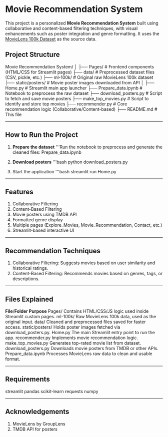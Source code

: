 # Movie Recommendation System

This project is a personalized **Movie Recommendation System** built using collaborative and content-based filtering techniques, with visual enhancements such as poster integration and genre formatting. It uses the [MovieLens 100k Dataset](https://grouplens.org/datasets/movielens/100k/) as the source data.

## Project Structure

Movie Recommendation System/
│
├── Pages/ # Frontend components (HTML/CSS for Streamlit pages)
├── data/ # Preprocessed dataset files (CSV, pickle, etc.)
├── ml-100k/ # Original raw MovieLens 100k dataset
├── static/posters/ # Movie poster images downloaded from API
│
├── Home.py # Streamlit main app launcher
├── Prepare_data.ipynb # Notebook to preprocess the raw dataset
├── download_posters.py # Script to fetch and save movie posters
├── make_top_movies.py # Script to identify and store top movies
├── recommender.py # Core recommendation logic (Collaborative/Content-based)
├── README.md # This file

---

## How to Run the Project

1. **Prepare the dataset**
   '''Run the notebook to preprocess and generate the cleaned files:
   Prepare_data.ipynb
   
2. **Download posters**
   '''bash
   python download_posters.py

3. Start the application
   '''bash
   streamlit run Home.py
---

## Features
1. Collaborative Filtering
2. Content-Based Filtering
3. Movie posters using TMDB API
4. Formatted genre display
5. Multiple pages (Explore_Movies, Movie_Recommendation, Contact, etc.)
6. Streamlit-based interactive UI

---

## Recommendation Techniques
1. Collaborative Filtering: Suggests movies based on user similarity and historical ratings.
2. Content-Based Filtering: Recommends movies based on genres, tags, or descriptions.

---

## Files Explained
**File**/**Folder	Purpose**
Pages/	Contains HTML/CSS/JS logic used inside Streamlit custom pages.
ml-100k/	Raw MovieLens 100k data, used as the original input.
data/	Cleaned and preprocessed files saved for faster access.
static/posters/	Holds poster images fetched via download_posters.py.
Home.py	The main Streamlit entry point to run the app.
recommender.py	Implements movie recommendation logic.
make_top_movies.py	Generates top-rated movie list from dataset.
download_posters.py	Downloads movie posters from TMDB or other APIs.
Prepare_data.ipynb	Processes MovieLens raw data to clean and usable format.

---

## Requirements

streamlit
pandas
scikit-learn
requests
numpy

---

## Acknowledgements

1. MovieLens by GroupLens
2. TMDB API for posters





